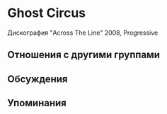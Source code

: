 # Ghost Circus

Дискография
"Across The Line" 2008, Progressive

## Отношения с другими группами


## Обсуждения


## Упоминания

